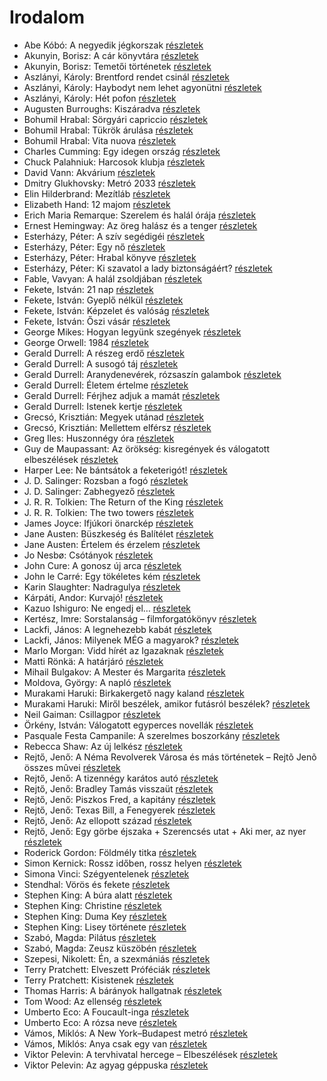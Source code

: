 # Irodalom

- Abe Kóbó: A negyedik jégkorszak [részletek](_details/Abe%20K%C3%B3b%C3%B3.md#id_948)
- Akunyin, Borisz: A cár könyvtára [részletek](_details/Akunyin%2C%20Borisz.md#id_1108)
- Akunyin, Borisz: Temetői történetek [részletek](_details/Akunyin%2C%20Borisz.md#id_714)
- Aszlányi, Károly: Brentford rendet csinál [részletek](_details/Aszl%C3%A1nyi%2C%20K%C3%A1roly.md#id_854)
- Aszlányi, Károly: Haybodyt nem lehet agyonütni [részletek](_details/Aszl%C3%A1nyi%2C%20K%C3%A1roly.md#id_855)
- Aszlányi, Károly: Hét pofon [részletek](_details/Aszl%C3%A1nyi%2C%20K%C3%A1roly.md#id_850)
- Augusten Burroughs: Kiszáradva [részletek](_details/Augusten%20Burroughs.md#id_968)
- Bohumil Hrabal: Sörgyári capriccio [részletek](_details/Bohumil%20Hrabal.md#id_448)
- Bohumil Hrabal: Tükrök árulása [részletek](_details/Bohumil%20Hrabal.md#id_451)
- Bohumil Hrabal: Vita nuova [részletek](_details/Bohumil%20Hrabal.md#id_453)
- Charles Cumming: Egy idegen ország [részletek](_details/Charles%20Cumming.md#id_967)
- Chuck Palahniuk: Harcosok klubja [részletek](_details/Chuck%20Palahniuk.md#id_660)
- David Vann: Akvárium [részletek](_details/David%20Vann.md#id_946)
- Dmitry Glukhovsky: Metró 2033 [részletek](_details/Dmitry%20Glukhovsky.md#id_482)
- Elin Hilderbrand: Mezítláb [részletek](_details/Elin%20Hilderbrand.md#id_995)
- Elizabeth Hand: 12 majom [részletek](_details/Elizabeth%20Hand.md#id_779)
- Erich Maria Remarque: Szerelem és halál órája [részletek](_details/Erich%20Maria%20Remarque.md#id_313)
- Ernest Hemingway: Az öreg halász és a tenger [részletek](_details/Ernest%20Hemingway.md#id_1025)
- Esterházy, Péter: A szív segédigéi [részletek](_details/Esterh%C3%A1zy%2C%20P%C3%A9ter.md#id_1020)
- Esterházy, Péter: Egy nő [részletek](_details/Esterh%C3%A1zy%2C%20P%C3%A9ter.md#id_1019)
- Esterházy, Péter: Hrabal könyve [részletek](_details/Esterh%C3%A1zy%2C%20P%C3%A9ter.md#id_1021)
- Esterházy, Péter: Ki szavatol a lady biztonságáért? [részletek](_details/Esterh%C3%A1zy%2C%20P%C3%A9ter.md#id_1023)
- Fable, Vavyan: A halál zsoldjában [részletek](_details/Fable%2C%20Vavyan.md#id_701)
- Fekete, István: 21 nap [részletek](_details/Fekete%2C%20Istv%C3%A1n.md#id_315)
- Fekete, István: Gyeplő nélkül [részletek](_details/Fekete%2C%20Istv%C3%A1n.md#id_728)
- Fekete, István: Képzelet és valóság [részletek](_details/Fekete%2C%20Istv%C3%A1n.md#id_733)
- Fekete, István: Őszi vásár [részletek](_details/Fekete%2C%20Istv%C3%A1n.md#id_736)
- George Mikes: Hogyan legyünk szegények [részletek](_details/George%20Mikes.md#id_985)
- George Orwell: 1984 [részletek](_details/George%20Orwell.md#id_364)
- Gerald Durrell: A részeg erdő [részletek](_details/Gerald%20Durrell.md#id_878)
- Gerald Durrell: A susogó táj [részletek](_details/Gerald%20Durrell.md#id_871)
- Gerald Durrell: Aranydenevérek, rózsaszín galambok [részletek](_details/Gerald%20Durrell.md#id_875)
- Gerald Durrell: Életem értelme [részletek](_details/Gerald%20Durrell.md#id_873)
- Gerald Durrell: Férjhez adjuk a mamát [részletek](_details/Gerald%20Durrell.md#id_872)
- Gerald Durrell: Istenek kertje [részletek](_details/Gerald%20Durrell.md#id_868)
- Grecsó, Krisztián: Megyek utánad [részletek](_details/Grecs%C3%B3%2C%20Kriszti%C3%A1n.md#id_990)
- Grecsó, Krisztián: Mellettem elférsz [részletek](_details/Grecs%C3%B3%2C%20Kriszti%C3%A1n.md#id_989)
- Greg Iles: Huszonnégy óra [részletek](_details/Greg%20Iles.md#id_780)
- Guy de Maupassant: Az örökség: kisregények és válogatott elbeszélések [részletek](_details/Guy%20de%20Maupassant.md#id_710)
- Harper Lee: Ne bántsátok a feketerigót! [részletek](_details/Harper%20Lee.md#id_987)
- J. D. Salinger: Rozsban a fogó [részletek](_details/J.%20D.%20Salinger.md#id_1409)
- J. D. Salinger: Zabhegyező [részletek](_details/J.%20D.%20Salinger.md#id_561)
- J. R. R. Tolkien: The Return of the King [részletek](_details/J.%20R.%20R.%20Tolkien.md#id_14)
- J. R. R. Tolkien: The two towers [részletek](_details/J.%20R.%20R.%20Tolkien.md#id_13)
- James Joyce: Ifjúkori önarckép [részletek](_details/James%20Joyce.md#id_456)
- Jane Austen: Büszkeség és Balítélet [részletek](_details/Jane%20Austen.md#id_56)
- Jane Austen: Értelem és érzelem [részletek](_details/Jane%20Austen.md#id_58)
- Jo Nesbø: Csótányok [részletek](_details/Jo%20Nesb%C3%B8.md#id_577)
- John Cure: A gonosz új arca [részletek](_details/John%20Cure.md#id_956)
- John le Carré: Egy tökéletes kém [részletek](_details/John%20le%20Carr%C3%A9.md#id_1000)
- Karin Slaughter: Nadragulya [részletek](_details/Karin%20Slaughter.md#id_788)
- Kárpáti, Andor: Kurvajó! [részletek](_details/K%C3%A1rp%C3%A1ti%2C%20Andor.md#id_670)
- Kazuo Ishiguro: Ne engedj el… [részletek](_details/Kazuo%20Ishiguro.md#id_158)
- Kertész, Imre: Sorstalanság – filmforgatókönyv [részletek](_details/Kert%C3%A9sz%2C%20Imre.md#id_319)
- Lackfi, János: A legnehezebb kabát [részletek](_details/Lackfi%2C%20J%C3%A1nos.md#id_934)
- Lackfi, János: Milyenek MÉG a magyarok? [részletek](_details/Lackfi%2C%20J%C3%A1nos.md#id_935)
- Marlo Morgan: Vidd hírét az Igazaknak [részletek](_details/Marlo%20Morgan.md#id_1010)
- Matti Rönkä: A határjáró [részletek](_details/Matti%20R%C3%B6nk%C3%A4.md#id_671)
- Mihail Bulgakov: A Mester és Margarita [részletek](_details/Mihail%20Bulgakov.md#id_275)
- Moldova, György: A napló [részletek](_details/Moldova%2C%20Gy%C3%B6rgy.md#id_993)
- Murakami Haruki: Birkakergető nagy kaland [részletek](_details/Murakami%20Haruki.md#id_526)
- Murakami Haruki: Miről beszélek, amikor futásról beszélek? [részletek](_details/Murakami%20Haruki.md#id_471)
- Neil Gaiman: Csillagpor [részletek](_details/Neil%20Gaiman.md#id_886)
- Örkény, István: Válogatott egyperces novellák [részletek](_details/%C3%96rk%C3%A9ny%2C%20Istv%C3%A1n.md#id_516)
- Pasquale Festa Campanile: A szerelmes boszorkány [részletek](_details/Pasquale%20Festa%20Campanile.md#id_975)
- Rebecca Shaw: Az új lelkész [részletek](_details/Rebecca%20Shaw.md#id_1009)
- Rejtő, Jenő: A Néma Revolverek Városa és más történetek – Rejtõ Jenõ összes mûvei [részletek](_details/Rejt%C5%91%2C%20Jen%C5%91.md#id_823)
- Rejtő, Jenő: A tizennégy karátos autó [részletek](_details/Rejt%C5%91%2C%20Jen%C5%91.md#id_131)
- Rejtő, Jenő: Bradley Tamás visszaüt [részletek](_details/Rejt%C5%91%2C%20Jen%C5%91.md#id_138)
- Rejtő, Jenő: Piszkos Fred, a kapitány [részletek](_details/Rejt%C5%91%2C%20Jen%C5%91.md#id_149)
- Rejtő, Jenő: Texas Bill, a Fenegyerek [részletek](_details/Rejt%C5%91%2C%20Jen%C5%91.md#id_151)
- Rejtő, Jenő: Az ellopott század [részletek](_details/Rejt%C5%91%2C%20Jen%C5%91.md#id_134)
- Rejtő, Jenő: Egy görbe éjszaka + Szerencsés utat + Aki mer, az nyer [részletek](_details/Rejt%C5%91%2C%20Jen%C5%91.md#id_141)
- Roderick Gordon: Földmély titka [részletek](_details/Roderick%20Gordon.md#id_974)
- Simon Kernick: Rossz időben, rossz helyen [részletek](_details/Simon%20Kernick.md#id_1006)
- Simona Vinci: Szégyentelenek [részletek](_details/Simona%20Vinci.md#id_609)
- Stendhal: Vörös és fekete [részletek](_details/Stendhal.md#id_562)
- Stephen King: A búra alatt [részletek](_details/Stephen%20King.md#id_557)
- Stephen King: Christine [részletek](_details/Stephen%20King.md#id_551)
- Stephen King: Duma Key [részletek](_details/Stephen%20King.md#id_554)
- Stephen King: Lisey története [részletek](_details/Stephen%20King.md#id_546)
- Szabó, Magda: Pilátus [részletek](_details/Szab%C3%B3%2C%20Magda.md#id_463)
- Szabó, Magda: Zeusz küszöbén [részletek](_details/Szab%C3%B3%2C%20Magda.md#id_1343)
- Szepesi, Nikolett: Én, a szexmániás [részletek](_details/Szepesi%2C%20Nikolett.md#id_661)
- Terry Pratchett: Elveszett Próféciák [részletek](_details/Terry%20Pratchett.md#id_896)
- Terry Pratchett: Kisistenek [részletek](_details/Terry%20Pratchett.md#id_761)
- Thomas Harris: A bárányok hallgatnak [részletek](_details/Thomas%20Harris.md#id_1032)
- Tom Wood: Az ellenség [részletek](_details/Tom%20Wood.md#id_1011)
- Umberto Eco: A Foucault-inga [részletek](_details/Umberto%20Eco.md#id_1024)
- Umberto Eco: A rózsa neve [részletek](_details/Umberto%20Eco.md#id_789)
- Vámos, Miklós: A New York–Budapest metró [részletek](_details/V%C3%A1mos%2C%20Mikl%C3%B3s.md#id_602)
- Vámos, Miklós: Anya csak egy van [részletek](_details/V%C3%A1mos%2C%20Mikl%C3%B3s.md#id_603)
- Viktor Pelevin: A tervhivatal hercege – Elbeszélések [részletek](_details/Viktor%20Pelevin.md#id_835)
- Viktor Pelevin: Az agyag géppuska [részletek](_details/Viktor%20Pelevin.md#id_834)